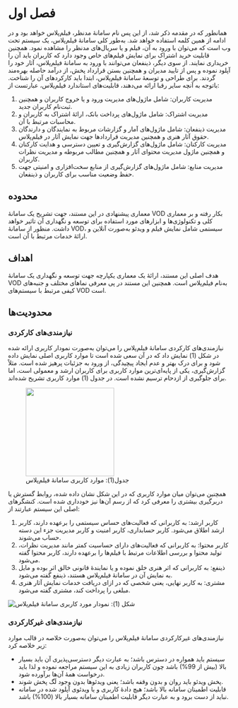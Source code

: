 # فصل اول

همانطور که در مقدمه ذکر شد، از این پس نام سامانۀ مدنظر، فیلم‌پلاس خواهد بود و در ادامه از همین کلمه استفاده خواهد شد. به‌طور کلی سامانۀ فیلم‌پلاس، یک سیستم تحت وب است که می‌توان با ورود به آن، فیلم و یا سریال‌های مدنظر را مشاهده نمود. همچنین قابلیت خرید اشتراک برای نمایش فیلم‌های خاص وجود دارد که کاربران باید آن را خریداری نمایند. از سوی دیگر، ذینفعان می‌توانند با ورود به سامانۀ فیلم‌پلاس، آثار خود را آپلود نموده و پس از تایید مدیران و همچنین بستن قرارداد پخش، از درآمد حاصله بهره‌مند گردند.
برای طراحی و توسعۀ سامانۀ فیلم‌پلاس، ابتدا باید کارکردهای آن را شناخت. باتوجه به آنچه سایر رقبا ارائه می‌دهند، قابلیت‌های استاندارد فیلم‌پلاس، عبارتست از:

1. مدیریت کاربران: شامل ماژول‌های مدیریت ورود و یا خروج کاربران و همچنین ثبت‌نام کاربران جدید.
2. مدیریت اشتراک: شامل ماژول‌های پرداخت بانک، ارائۀ اشتراک به کاربران و محاسبات مرتبط با آن.
3. مدیریت ذینفعان: شامل ماژول‌های آمار و گزارشات مربوط به نمایندگان و دارندگان حقوق آثار هنری و همچنین مدیریت قراردادها جهت نمایش آثار در فیلم‌پلاس.
4. مدیریت کارکنان: شامل ماژول‌های گزارش‌گیری و تعیین دسترسی و هدایت کارکنان و همچنین ماژول مدیریت محتوای آثار و همچنین مطالب مربوطه و مدیریت نظرات کاربران.
5. مدیریت منابع: شامل ماژول‌های گزارش‌گیری از منابع سخت‌افزاری و امنیتی جهت حفظ وضعیت مناسب برای کاربران و ذینفعان.

## محدوده

معماری پیشنهادی در این مستند، جهت تشریح یک سامانۀ VOD بکار رفته و بر معماری کلی و تکنولوژی‌ها و ابزارهای مورد استفاده برای توسعه و نگهداری آن تاثیر خواهد داشت. منظور از سامانۀ VOD، سیستمی شامل نمایش فیلم و ویدئو به‌صورت آنلاین و ارائۀ خدمات مرتبط با آن است.

## اهداف

هدف اصلی این مستند، ارائۀ یک معماری یکپارچه جهت توسعه و نگهداری یک سامانۀ VOD به‌نام فیلم‌پلاس است. همچنین این مستند در پی معرفی نماهای مختلف و جنبه‌های کیفی مرتبط با سیستم‌های VOD است.

## محدودیت‌ها

### نیازمندی‌های کارکردی

نیازمندی‌های کارکردی سامانۀ فیلم‌پلاس را می‌توان به‌صورت نمودار کاربری ارائه شده در شکل (1) نمایش داد که در آن سعی شده است تا موارد کاربری اصلی نمایش داده شود و برای درک بهتر و عدم ایجاد پیچیدگی، از ورود به جزئیات پرهیز شده است. مثلاً گزارش‌گیری، یکی از پایه‌ای‌ترین موارد کاربری برای کاربران ارشد و معمولی است، اما برای جلوگیری از ازدحام ترسیم نشده است. در جدول (1) موارد کاربری تشریح شده‌اند.

<figure>
    <img class="imgx" src="https://github.com/alihanifi/filmplusarc/blob/main/images/Use%20Case%20Table.jpg?raw=true" width="200">
    <figcaption>جدول(1): موارد کاربری سامانۀ فیلم‌پلاس</figcaption>
</figure>

همچنین می‌توان میان موارد کاربری که در این شکل نشان داده شده، روابط گسترش  یا دربرگیری  بیشتری را معرفی کرد که از رسم آن‌ها نیز خودداری شده است. کنشگرهای اصلی این سیستم عبارتند از:
1. کاربر ارشد: به کاربرانی که فعالیت‌های حساس سیستمی را برعهده دارند، کاربر ارشد اطلاق می‌شود. کاربر حسابداری، کاربر امنیت و کاربر مدیریت جزء این دسته حساب می‌شوند.
2. کاربر محتوا: به کاربرانی که فعالیت‌های دارای حساسیت کمتر مانند مدیریت نظرات، تولید محتوا و بررسی اطلاعات مرتبط با فیلم‌ها را برعهده دارند، کاربر محتوا گفته می‌شود.
3. ذینفع: به کاربرانی که اثر هنری خلق نموده و یا نمایندۀ قانونی خالق اثر بوده و مایل به نمایش آن در سامانۀ فیلم‌پلاس هستند، ذینفع گفته می‌شود.
4. مشتری: به کاربر نهایی، یعنی شخصی که در ازای دریافت خدمات نمایش آثار هنری مبلغی را پرداخت کند، مشتری گفته می‌شود.

![شکل (1): نمودار مورد کاربری سامانۀ فیلم‌پلاس](https://github.com/alihanifi/filmplusarc/blob/main/images/Component%20Diagram.jpg?raw=true)


### نیازمندی‌های غیرکارکردی
نیازمندی‌های غیرکارکردی سامانۀ فیلم‌پلاس را می‌توان به‌صورت خلاصه در قالب موارد زیر خلاصه کرد:

* سیستم باید همواره در دسترس باشد؛ به عبارت دیگر دسترسی‌پذیری آن باید بسیار بالا (بیش از 99%) باشد چون کاربران زیادی به این سیستم مراجعه نموده و لذا باید درخواست همۀ آن‌ها برآورده شود.
* پخش ویدئو باید روان و بدون وقفه باشد؛ یعنی ویدئوها بدون وجود لَگ پخش شوند.
* قابلیت اطمینان سامانه بالا باشد؛ هیچ دادۀ کاربری و یا ویدئوی آپلود شده در سامانه نباید از دست برود و به عبارت دیگر قابلیت اطمینان سامانه بسیار بالا (100%) باشد.
